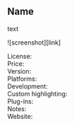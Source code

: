 ## Name

text

![screenshot][link]

License:      
Price:       
Version:       
Platforms:      
Development:      
Custom highlighting:      
Plug-ins:       
Notes:      
Website:      
